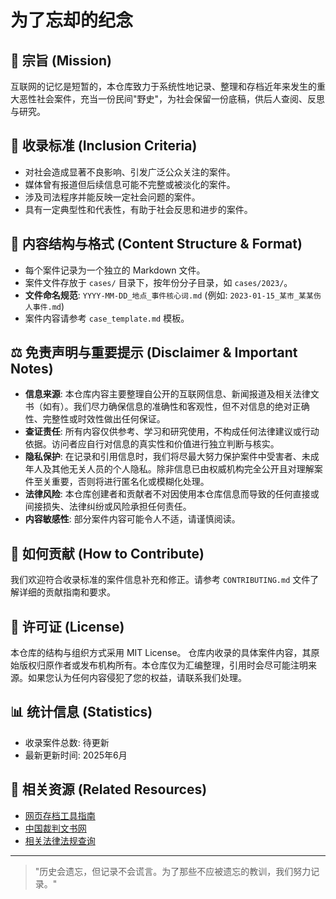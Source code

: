 # 为了忘却的纪念

## 📖 宗旨 (Mission)
互联网的记忆是短暂的，本仓库致力于系统性地记录、整理和存档近年来发生的重大恶性社会案件，充当一份民间"野史"，为社会保留一份底稿，供后人查阅、反思与研究。

## 🎯 收录标准 (Inclusion Criteria)
* 对社会造成显著不良影响、引发广泛公众关注的案件。
* 媒体曾有报道但后续信息可能不完整或被淡化的案件。
* 涉及司法程序并能反映一定社会问题的案件。
* 具有一定典型性和代表性，有助于社会反思和进步的案件。

## 📁 内容结构与格式 (Content Structure & Format)
* 每个案件记录为一个独立的 Markdown 文件。
* 案件文件存放于 `cases/` 目录下，按年份分子目录，如 `cases/2023/`。
* **文件命名规范**: `YYYY-MM-DD_地点_事件核心词.md` (例如: `2023-01-15_某市_某某伤人事件.md`)
* 案件内容请参考 `case_template.md` 模板。

## ⚖️ 免责声明与重要提示 (Disclaimer & Important Notes)
* **信息来源**: 本仓库内容主要整理自公开的互联网信息、新闻报道及相关法律文书（如有）。我们尽力确保信息的准确性和客观性，但不对信息的绝对正确性、完整性或时效性做出任何保证。
* **查证责任**: 所有内容仅供参考、学习和研究使用，不构成任何法律建议或行动依据。访问者应自行对信息的真实性和价值进行独立判断与核实。
* **隐私保护**: 在记录和引用信息时，我们将尽最大努力保护案件中受害者、未成年人及其他无关人员的个人隐私。除非信息已由权威机构完全公开且对理解案件至关重要，否则将进行匿名化或模糊化处理。
* **法律风险**: 本仓库创建者和贡献者不对因使用本仓库信息而导致的任何直接或间接损失、法律纠纷或风险承担任何责任。
* **内容敏感性**: 部分案件内容可能令人不适，请谨慎阅读。

## 🤝 如何贡献 (How to Contribute)
我们欢迎符合收录标准的案件信息补充和修正。请参考 `CONTRIBUTING.md` 文件了解详细的贡献指南和要求。

## 📜 许可证 (License)
本仓库的结构与组织方式采用 MIT License。
仓库内收录的具体案件内容，其原始版权归原作者或发布机构所有。本仓库仅为汇编整理，引用时会尽可能注明来源。如果您认为任何内容侵犯了您的权益，请联系我们处理。

## 📊 统计信息 (Statistics)
<!-- 这部分可以后续手动或自动更新 -->
- 收录案件总数: 待更新
- 最新更新时间: 2025年6月

## 🔗 相关资源 (Related Resources)
- [网页存档工具指南](https://archive.today/)
- [中国裁判文书网](https://wenshu.court.gov.cn/)
- [相关法律法规查询](https://flk.npc.gov.cn/)

---

> "历史会遗忘，但记录不会谎言。为了那些不应被遗忘的教训，我们努力记录。"
